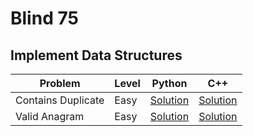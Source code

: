 # Blind 75

## Implement Data Structures

| Problem | Level | Python | C++ |
| --- | --- | --- | --- |
| Contains Duplicate | Easy | [Solution][1.1] | [Solution][1.2] |
| Valid Anagram | Easy | [Solution][2.1] | [Solution][2.2] |

[1.1]: https://github.com/KaidenHsu/Neetcode/blob/main/Blind75/ContainsDuplicate.py
[1.2]: https://github.com/KaidenHsu/Neetcode/blob/main/Blind75/ContainsDuplicate.cpp
[2.1]: https://github.com/KaidenHsu/Neetcode/blob/main/Blind75/ValidAnagram.py
[2.2]: https://github.com/KaidenHsu/Neetcode/blob/main/Blind75/ValidAnagram.cpp